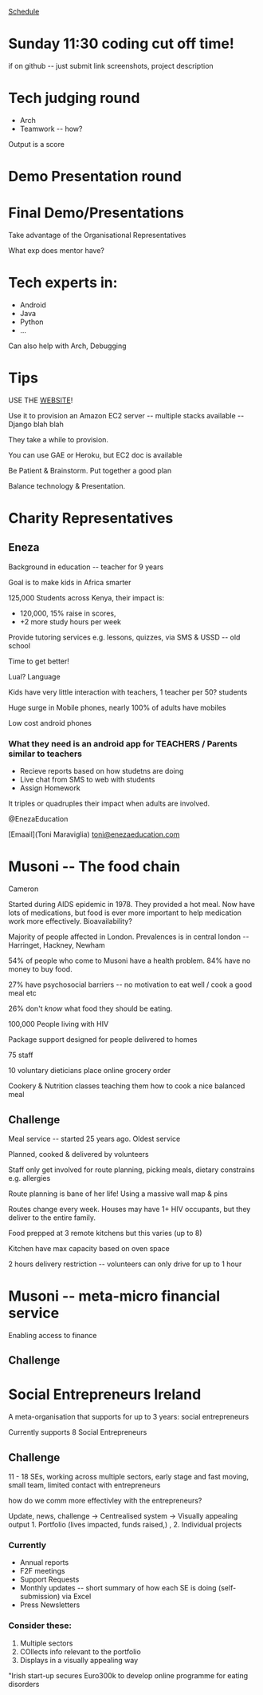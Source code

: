 [Schedule](http://codeforgoodchallenge.com/?page_id=147)

# Sunday 11:30 coding cut off time! 

if on github -- just submit link
screenshots, project description

# Tech judging round

* Arch
* Teamwork -- how?

Output is a score

# Demo Presentation round

# Final Demo/Presentations


Take advantage of the Organisational Representatives

What exp does mentor have?

# Tech experts in:

* Android
* Java
* Python
* ...

Can also help with Arch, Debugging

# Tips

USE THE [WEBSITE](http://codeforgoodchallenge.com)! 

Use it to provision an Amazon EC2 server -- multiple stacks available -- Django
blah blah

They take a while to provision.

You can use GAE or Heroku, but EC2 doc is available

Be Patient & Brainstorm. Put together a good plan


Balance technology & Presentation.


# Charity Representatives

## Eneza

Background in education  -- teacher for 9 years

Goal is to make kids in Africa smarter

125,000 Students across Kenya, their impact is:
* 120,000, 15% raise in scores, 
* +2 more study hours per week

Provide tutoring services e.g. lessons, quizzes, via SMS & USSD -- old school

Time to get better!

Lual? Language

Kids have very little interaction with teachers, 1 teacher per 50? students

Huge surge in Mobile phones, nearly 100% of adults have mobiles

Low cost android phones

### What they need is an android app for TEACHERS / Parents similar to teachers

* Recieve reports based on how studetns are doing
* Live chat from SMS to web with students
* Assign Homework

It triples or quadruples their impact when adults are involved.

@EnezaEducation

[Emaail](Toni Maraviglia)
toni@enezaeducation.com

# Musoni -- The food chain

Cameron

Started during AIDS epidemic in 1978. They provided a hot meal. Now have lots of
medications, but food is ever more important to help medication work more
effectively. Bioavailability?

Majority of people affected in London. Prevalences is in central london --
Harringet, Hackney, Newham

54% of people who come to Musoni have a health problem. 84% have no money to buy
food.

27% have psychosocial barriers -- no motivation to eat well / cook a good meal
etc

26% don't *know* what food they should be eating.


100,000 People living with HIV

Package support designed for people delivered to homes

75 staff

10 voluntary dieticians place online grocery order

Cookery & Nutrition classes teaching them how to cook a nice balanced meal

## Challenge

Meal service -- started 25 years ago. Oldest service

Planned, cooked & delivered by volunteers

Staff only get involved for route planning, picking meals, dietary constrains
e.g. allergies

Route planning is bane of her life! Using a massive wall map & pins

Routes change every week. Houses may have 1+ HIV occupants, but they deliver to
the entire family.

Food prepped at 3 remote kitchens but this varies (up to 8)

Kitchen have max capacity based on oven space

2 hours delivery restriction -- volunteers can only drive for up to 1 hour


# Musoni -- meta-micro financial service

Enabling access to finance

## Challenge

# Social Entrepreneurs Ireland

A meta-organisation that supports for up to 3 years: social entrepreneurs

Currently supports 8 Social Entrepreneurs

## Challenge

11 - 18 SEs, working across multiple sectors, early stage and fast moving, small
team, limited contact with entrepreneurs

how do we comm more effectivley with the entrepreneurs?

Update, news, challenge -> Centrealised system -> Visually appealing output 1.
Portfolio (lives impacted, funds raised,) , 2. Individual projects

### Currently

* Annual reports
* F2F meetings
* Support Requests
* Monthly updates -- short summary of how each SE is doing (self-submission) via Excel
* Press Newsletters 

### Consider these:

1. Multiple sectors
2. COllects info relevant to the portfolio
3. Displays in a visually appealing way

"Irish start-up secures Euro300k to develop online programme for eating
disorders

